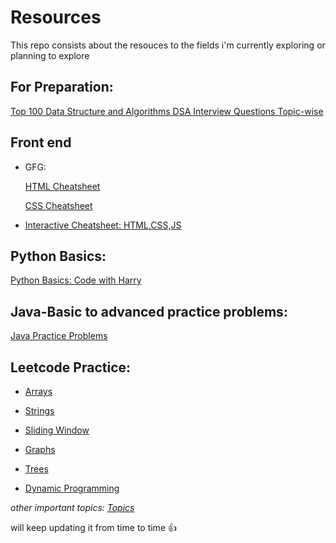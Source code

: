 # Resources
This repo consists about the resouces to the fields i'm currently exploring or planning to explore

## For Preparation:
[Top 100 Data Structure and Algorithms DSA Interview Questions Topic-wise](https://www.geeksforgeeks.org/top-100-data-structure-and-algorithms-dsa-interview-questions-topic-wise/)

## Front end
- GFG:
  
  [HTML Cheatsheet](https://www.geeksforgeeks.org/html-cheat-sheet/)
  
  [CSS Cheatsheet](https://www.geeksforgeeks.org/css-cheat-sheet-a-basic-guide-to-css/)

- [Interactive Cheatsheet: HTML,CSS,JS](https://html-css-js.com/)

## Python Basics:
[Python Basics: Code with Harry](https://www.codewithharry.com/tutorial/python/)

## Java-Basic to advanced practice problems:
[Java Practice Problems](https://www.javatpoint.com/java-practice-programs)

## Leetcode Practice:
- [Arrays](https://leetcode.com/problem-list/a6kvh7a2/)

- [Strings](https://leetcode.com/problem-list/a6kva8yd/)
  
- [Sliding Window](https://leetcode.com/problem-list/akvvpybi/)

- [Graphs](https://leetcode.com/problem-list/a6kwrtld/)

- [Trees](https://leetcode.com/problem-list/a6kwoqis/)

- [Dynamic Programming](https://leetcode.com/problem-list/a6kwegtr/)

_other important topics: [Topics](https://vineethchivukula.hashnode.dev/essential-coding-patterns-for-mastering-dsa)_

will keep updating it from time to time 👍
